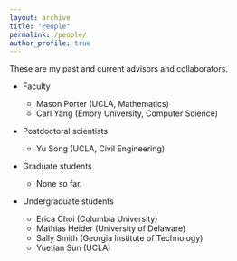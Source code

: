 ```yaml
---
layout: archive
title: "People"
permalink: /people/
author_profile: true
---
```


These are my past and current advisors and collaborators.

* Faculty
  - Mason Porter (UCLA, Mathematics)
  - Carl Yang (Emory University, Computer Science)

* Postdoctoral scientists
  - Yu Song (UCLA, Civil Engineering)

* Graduate students
  - None so far.

* Undergraduate students
  - Erica Choi (Columbia University)
  - Mathias Heider (University of Delaware)
  - Sally Smith (Georgia Institute of Technology)
  - Yuetian Sun (UCLA)
